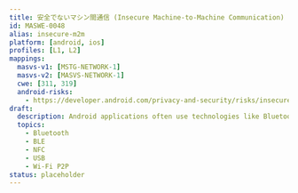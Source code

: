 ```yaml
---
title: 安全でないマシン間通信 (Insecure Machine-to-Machine Communication)
id: MASWE-0048
alias: insecure-m2m
platform: [android, ios]
profiles: [L1, L2]
mappings:
  masvs-v1: [MSTG-NETWORK-1]
  masvs-v2: [MASVS-NETWORK-1]
  cwe: [311, 319]
  android-risks:
    - https://developer.android.com/privacy-and-security/risks/insecure-machine-to-machine
draft:
  description: Android applications often use technologies like Bluetooth, NFC, and USB for data transfer and device interaction. Developers must use these APIs carefully to prevent data exposure and remote device takeover by attackers.
  topics:
    - Bluetooth
    - BLE
    - NFC
    - USB
    - Wi-Fi P2P
status: placeholder
---
```

